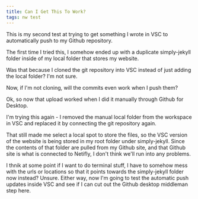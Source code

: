 ```yaml
---
title: Can I Get This To Work? 
tags: nw test
---
```


This is my second test at trying to get something I wrote in VSC to automatically push to my Github repository.

The first time I tried this, I somehow ended up with a duplicate simply-jekyll folder inside of my local folder that stores my website. 

Was that because I cloned the git repository into VSC instead of just adding the local folder? I'm not sure. 

Now, if I'm not cloning, will the commits even work when I push them? 

Ok, so now that upload worked when I did it manually through Github for Desktop.

I'm trying this again - I removed the manual local folder from the workspace in VSC and replaced it by connecting the git repository again.

That still made me select a local spot to store the files, so the VSC version of the website is being stored in my root folder under simply-jekyll. Since the contents of that folder are pulled from my Github site, and that Github site is what is connected to Netifly, I don't think we'll run into any problems.

I thnik at some point if I want to do terminal stuff, I have to somehow mess with the urls or locations so that it points towards the simply-jekyll folder now instead? Unsure. Either way, now I'm going to test the automatic push updates inside VSC and see if I can cut out the Github desktop middleman step here. 